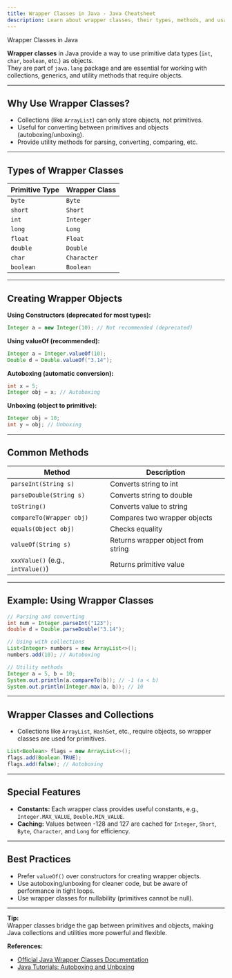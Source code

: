 ```yaml
---
title: Wrapper Classes in Java - Java Cheatsheet
description: Learn about wrapper classes, their types, methods, and usage in Java with practical examples.
---
```


<base-title :title="frontmatter.title" :description="frontmatter.description">
Wrapper Classes in Java
</base-title>

**Wrapper classes** in Java provide a way to use primitive data types (`int`, `char`, `boolean`, etc.) as objects.  
They are part of `java.lang` package and are essential for working with collections, generics, and utility methods that require objects.

---

## Why Use Wrapper Classes?

- Collections (like `ArrayList`) can only store objects, not primitives.
- Useful for converting between primitives and objects (autoboxing/unboxing).
- Provide utility methods for parsing, converting, comparing, etc.

---

## Types of Wrapper Classes

| Primitive Type | Wrapper Class   |
|----------------|----------------|
| `byte`         | `Byte`         |
| `short`        | `Short`        |
| `int`          | `Integer`      |
| `long`         | `Long`         |
| `float`        | `Float`        |
| `double`       | `Double`       |
| `char`         | `Character`    |
| `boolean`      | `Boolean`      |

---

## Creating Wrapper Objects

**Using Constructors (deprecated for most types):**

```java
Integer a = new Integer(10); // Not recommended (deprecated)
```

**Using valueOf (recommended):**

```java
Integer a = Integer.valueOf(10);
Double d = Double.valueOf("3.14");
```

**Autoboxing (automatic conversion):**

```java
int x = 5;
Integer obj = x; // Autoboxing
```

**Unboxing (object to primitive):**

```java
Integer obj = 10;
int y = obj; // Unboxing
```

---

## Common Methods

| Method                        | Description                                 |
|-------------------------------|---------------------------------------------|
| `parseInt(String s)`          | Converts string to int                      |
| `parseDouble(String s)`       | Converts string to double                   |
| `toString()`                  | Converts value to string                    |
| `compareTo(Wrapper obj)`      | Compares two wrapper objects                |
| `equals(Object obj)`          | Checks equality                             |
| `valueOf(String s)`           | Returns wrapper object from string          |
| `xxxValue()` (e.g., `intValue()`) | Returns primitive value                  |

---

## Example: Using Wrapper Classes

```java
// Parsing and converting
int num = Integer.parseInt("123");
double d = Double.parseDouble("3.14");

// Using with collections
List<Integer> numbers = new ArrayList<>();
numbers.add(10); // Autoboxing

// Utility methods
Integer a = 5, b = 10;
System.out.println(a.compareTo(b)); // -1 (a < b)
System.out.println(Integer.max(a, b)); // 10
```

---

## Wrapper Classes and Collections

- Collections like `ArrayList`, `HashSet`, etc., require objects, so wrapper classes are used for primitives.

```java
List<Boolean> flags = new ArrayList<>();
flags.add(Boolean.TRUE);
flags.add(false); // Autoboxing
```

---

## Special Features

- **Constants:** Each wrapper class provides useful constants, e.g., `Integer.MAX_VALUE`, `Double.MIN_VALUE`.
- **Caching:** Values between -128 and 127 are cached for `Integer`, `Short`, `Byte`, `Character`, and `Long` for efficiency.

---

## Best Practices

- Prefer `valueOf()` over constructors for creating wrapper objects.
- Use autoboxing/unboxing for cleaner code, but be aware of performance in tight loops.
- Use wrapper classes for nullability (primitives cannot be null).

---

**Tip:**  
Wrapper classes bridge the gap between primitives and objects, making Java collections and utilities more powerful and flexible.

**References:**  
- [Official Java Wrapper Classes Documentation](https://docs.oracle.com/en/java/javase/21/docs/api/java.base/java/lang/package-summary.html)
- [Java Tutorials: Autoboxing and Unboxing](https://docs.oracle.com/javase/tutorial/java/data/autoboxing.html)